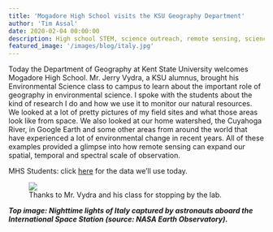 ```yaml
---
title: 'Mogadore High School visits the KSU Geography Department'
author: 'Tim Assal'
date: 2020-02-04 00:00:00
description: High school STEM, science outreach, remote sensing, science outreach, spatial ecology
featured_image: '/images/blog/italy.jpg'
---
```


Today the Department of Geography at Kent State University welcomes
Mogadore High School. Mr. Jerry Vydra, a KSU alumnus, brought his
Environmental Science class to campus to learn about the important role
of geography in environmental science. I spoke with the students about
the kind of research I do and how we use it to monitor our natural
resources. We looked at a lot of pretty pictures of my field sites and
what those areas look like from space. We also looked at our home
watershed, the Cuyahoga River, in Google Earth and some other areas from
around the world that have experienced a lot of environmental change in
recent years. All of these examples provided a glimpse into how remote
sensing can expand our spatial, temporal and spectral scale of
observation.

MHS Students:
click [here](https://drive.google.com/open?id=1zGHj5rHmrelduLflXQW2mXl2O8HDF9tN)
for the data we’ll use today.

<figure>
  <img src='../../images/blog/MrVydra-Class.jpg'>
  <figcaption>Thanks to Mr. Vydra and his class for stopping by the lab.</figcaption>
</figure>

***Top image: Nighttime lights of Italy captured by astronauts aboard the International Space Station (source: NASA Earth Observatory).***
